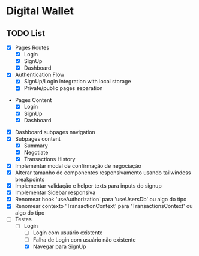 # Digital Wallet


## TODO List
- [x] Pages Routes
  - [x] Login
  - [x] SignUp
  - [x] Dashboard
- [x] Authentication Flow
  - [x] SignUp/Login integration with local storage  
  - [x] Private/public pages separation
- Pages Content
  - [x] Login
  - [x] SignUp
  - [x] Dashboard
- [x] Dashboard subpages navigation 
- [x] Subpages content
  - [x] Summary
  - [x] Negotiate
  - [x] Transactions History
- [x] Implementar modal de confirmação de negociação 
- [x] Alterar tamanho de componentes responsivamento usando tailwindcss breakpoints
- [x] Implementar validação e helper texts para inputs do signup
- [x] Implementar Sidebar responsiva
- [x] Renomear hook 'useAuthorization' para 'useUsersDb' ou algo do tipo
- [x] Renomear contexto 'TransactionContext' para 'TransactionsContext' ou algo do tipo
- [ ] Testes
  - [ ] Login
    - [ ] Login com usuário existente
    - [ ] Falha de Login com usuário não existente
    - [x] Navegar para SignUp